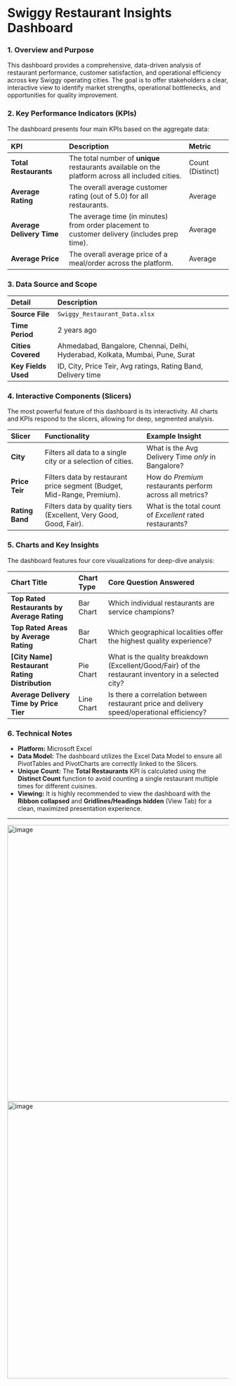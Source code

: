 # Swiggy Restaurant Insights Dashboard

### 1. Overview and Purpose

This dashboard provides a comprehensive, data-driven analysis of restaurant performance, customer satisfaction, and operational efficiency across key Swiggy operating cities. The goal is to offer stakeholders a clear, interactive view to identify market strengths, operational bottlenecks, and opportunities for quality improvement.

### 2. Key Performance Indicators (KPIs)

The dashboard presents four main KPIs based on the aggregate data:

| KPI | Description | Metric |
| :--- | :--- | :--- |
| **Total Restaurants** | The total number of **unique** restaurants available on the platform across all included cities. | Count (Distinct) |
| **Average Rating** | The overall average customer rating (out of 5.0) for all restaurants. | Average |
| **Average Delivery Time** | The average time (in minutes) from order placement to customer delivery (includes prep time). | Average |
| **Average Price** | The overall average price of a meal/order across the platform. | Average |

### 3. Data Source and Scope

| Detail | Description |
| :--- | :--- |
| **Source File** | `Swiggy_Restaurant_Data.xlsx` |
| **Time Period** | 2 years ago |
| **Cities Covered** | Ahmedabad, Bangalore, Chennai, Delhi, Hyderabad, Kolkata, Mumbai, Pune, Surat |
| **Key Fields Used** | ID, City, Price Teir, Avg ratings, Rating Band, Delivery time |

### 4. Interactive Components (Slicers)

The most powerful feature of this dashboard is its interactivity. All charts and KPIs respond to the slicers, allowing for deep, segmented analysis.

| Slicer | Functionality | Example Insight |
| :--- | :--- | :--- |
| **City** | Filters all data to a single city or a selection of cities. | What is the Avg Delivery Time *only* in Bangalore? |
| **Price Teir** | Filters data by restaurant price segment (Budget, Mid-Range, Premium). | How do *Premium* restaurants perform across all metrics? |
| **Rating Band** | Filters data by quality tiers (Excellent, Very Good, Good, Fair). | What is the total count of *Excellent* rated restaurants? |

### 5. Charts and Key Insights

The dashboard features four core visualizations for deep-dive analysis:

| Chart Title | Chart Type | Core Question Answered |
| :--- | :--- | :--- |
| **Top Rated Restaurants by Average Rating** | Bar Chart | Which individual restaurants are service champions? |
| **Top Rated Areas by Average Rating** | Bar Chart | Which geographical localities offer the highest quality experience? |
| **\[City Name] Restaurant Rating Distribution** | Pie Chart | What is the quality breakdown (Excellent/Good/Fair) of the restaurant inventory in a selected city? |
| **Average Delivery Time by Price Tier** | Line Chart | Is there a correlation between restaurant price and delivery speed/operational efficiency? |

### 6. Technical Notes

* **Platform:** Microsoft Excel
* **Data Model:** The dashboard utilizes the Excel Data Model to ensure all PivotTables and PivotCharts are correctly linked to the Slicers.
* **Unique Count:** The **Total Restaurants** KPI is calculated using the **Distinct Count** function to avoid counting a single restaurant multiple times for different cuisines.
* **Viewing:** It is highly recommended to view the dashboard with the **Ribbon collapsed** and **Gridlines/Headings hidden** (View Tab) for a clean, maximized presentation experience.

***

<img width="1181" height="628" alt="image" src="https://github.com/user-attachments/assets/daa9e8e9-484e-4a8f-8c67-0071b3cb45bc" />


<img width="1179" height="629" alt="image" src="https://github.com/user-attachments/assets/0d9de508-2519-46b4-8e2e-f9de528a80e7" />
